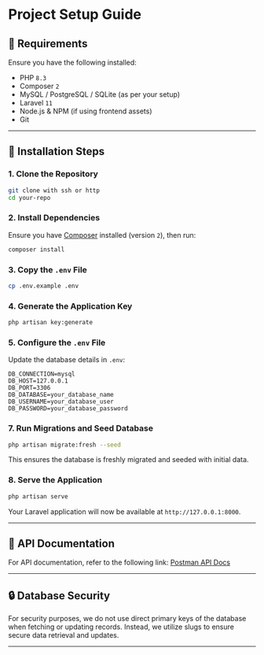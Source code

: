 # Project Setup Guide

## 📌 Requirements
Ensure you have the following installed:
- PHP `8.3`
- Composer `2`
- MySQL / PostgreSQL / SQLite (as per your setup)
- Laravel `11`
- Node.js & NPM (if using frontend assets)
- Git

---

## 🚀 Installation Steps

### **1. Clone the Repository**
```sh
git clone with ssh or http
cd your-repo
```

### **2. Install Dependencies**
Ensure you have [Composer](https://getcomposer.org/) installed (version `2`), then run:
```sh
composer install
```

### **3. Copy the `.env` File**
```sh
cp .env.example .env
```

### **4. Generate the Application Key**
```sh
php artisan key:generate
```

### **5. Configure the `.env` File**
Update the database details in `.env`:
```env
DB_CONNECTION=mysql
DB_HOST=127.0.0.1
DB_PORT=3306
DB_DATABASE=your_database_name
DB_USERNAME=your_database_user
DB_PASSWORD=your_database_password
```
### **7. Run Migrations and Seed Database**
```sh
php artisan migrate:fresh --seed
```
This ensures the database is freshly migrated and seeded with initial data.

### **8. Serve the Application**
```sh
php artisan serve
```
Your Laravel application will now be available at `http://127.0.0.1:8000`.

---

## 📖 API Documentation
For API documentation, refer to the following link:
[Postman API Docs](https://documenter.getpostman.com/view/22887678/2sAYdcrC1L)

---

## 🔒 Database Security
For security purposes, we do not use direct primary keys of the database when fetching or updating records. Instead, we utilize slugs to ensure secure data retrieval and updates.

---
